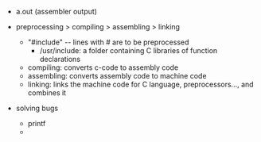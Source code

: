 - a.out (assembler output)

- preprocessing > compiling > assembling > linking
    - "#include" -- lines with # are to be preprocessed 
        - /usr/include: a folder containing C libraries of function declarations
    - compiling: converts c-code to assembly code
    - assembling: converts assembly code to machine code 
    - linking: links the machine code for C language, preprocessors..., and combines it

- solving bugs
    - printf
    - 

